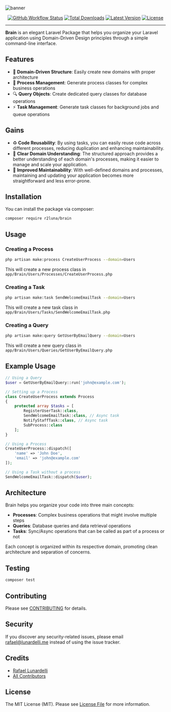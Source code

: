 ![banner](https://github.com/user-attachments/assets/f66d2e4d-d851-44c5-a567-9733318b2707)

<p align="center">
    <a href="https://github.com/r2luna/brain/actions"><img alt="GitHub Workflow Status" src="https://img.shields.io/github/actions/workflow/status/r2luna/brain/main.yml?branch=main"></a>
    <a href="https://packagist.org/packages/r2luna/brain"><img alt="Total Downloads" src="https://img.shields.io/packagist/dt/r2luna/brain"></a>
    <a href="https://packagist.org/packages/r2luna/brain"><img alt="Latest Version" src="https://img.shields.io/packagist/v/r2luna/brain"></a>
    <a href="https://packagist.org/packages/r2luna/brain"><img alt="License" src="https://img.shields.io/packagist/l/r2luna/brain"></a>
</p>

---

**Brain** is an elegant Laravel Package that helps you organize your Laravel application using Domain-Driven Design principles through a simple command-line interface.

## Features

- 🎯 **Domain-Driven Structure**: Easily create new domains with proper architecture
- 🔄 **Process Management**: Generate process classes for complex business operations
- 🔍 **Query Objects**: Create dedicated query classes for database operations
- ⚡ **Task Management**: Generate task classes for background jobs and queue operations

## Gains

- ♻️ **Code Reusability**: By using tasks, you can easily reuse code across different processes, reducing duplication and enhancing maintainability.
- 🧩 **Clear Domain Understanding**: The structured approach provides a better understanding of each domain's processes, making it easier to manage and scale your application.
- 🔧 **Improved Maintainability**: With well-defined domains and processes, maintaining and updating your application becomes more straightforward and less error-prone.

## Installation

You can install the package via composer:

```bash
composer require r2luna/brain
```

## Usage

### Creating a Process

```bash
php artisan make:process CreateUserProcess --domain=Users
```

This will create a new process class in `app/Brain/Users/Processes/CreateUserProcess.php`

### Creating a Task

```bash
php artisan make:task SendWelcomeEmailTask --domain=Users
```

This will create a new task class in `app/Brain/Users/Tasks/SendWelcomeEmailTask.php`

### Creating a Query

```bash
php artisan make:query GetUserByEmailQuery --domain=Users
```

This will create a new query class in `app/Brain/Users/Queries/GetUserByEmailQuery.php`

## Example Usage

```php
// Using a Query
$user = GetUserByEmailQuery::run('john@example.com');

// Setting up a Process
class CreateUserProcess extends Process
{
    protected array $tasks = [
        RegisterUserTask::class,
        SendWelcomeEmailTask::class, // Async task
        NotifyStaffTask::class, // Async task
        SubProcess::class
    ];
}

// Using a Process
CreateUserProcess::dispatch([
    'name' => 'John Doe',
    'email' => 'john@example.com'
]);

// Using a Task without a process
SendWelcomeEmailTask::dispatch($user);
```

## Architecture

Brain helps you organize your code into three main concepts:

- **Processes**: Complex business operations that might involve multiple steps
- **Queries**: Database queries and data retrieval operations
- **Tasks**: Sync/Async operations that can be called as part of a process or not

Each concept is organized within its respective domain, promoting clean architecture and separation of concerns.

## Testing

```bash
composer test
```

## Contributing

Please see [CONTRIBUTING](CONTRIBUTING.md) for details.

## Security

If you discover any security-related issues, please email rafael@lunardelli.me instead of using the issue tracker.

## Credits

- [Rafael Lunardelli](https://github.com/r2luna)
- [All Contributors](../../contributors)

## License

The MIT License (MIT). Please see [License File](LICENSE.md) for more information.
